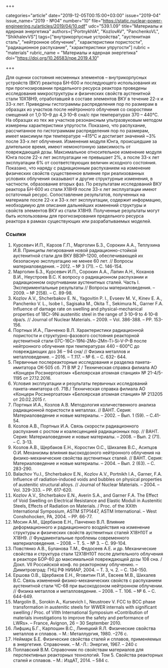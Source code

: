 +++

categories="article"
date="2019-12-05T00:15:00+03:00"
issue="2019-04"
issue_name="2019 - №04"
number="10"
file="https://static.nuclear-power-engineering.ru/articles/2019/04/10.pdf"
udc="539.1.09"
title="Материалы и ядерная энергетика"
authors=["PortnykhIA", "KozlovAV", "PanchenkoVL", "ShikhalevVS"]
tags=["внутрикорпусные устройства", "аустенитная сталь", "нейтронное облучение", "характеристики пористости", "радиационное распухание", "характеристики упругости"]
rubric = "materials"
rubric_name = "Материалы и ядерная энергетика"
doi="https://doi.org/10.26583/npe.2019.4.10"

+++

Для оценки состояния несменных элементов – внутрикорпусных устройств
(ВКУ) реактора БН-600 и последующего использования их при прогнозировании предельного ресурса реактора проведены исследования микроструктуры и физических свойств аустенитной стали 10Х18Н9, отработавшей в составе элементов ВКУ в течение 22-х и 33-х лет. Приведены гистограммы распределения пор по размерам в образцах из участков после нейтронного облучения со скоростями смещений от 1,0⋅10–9 до 4,3⋅10–8 сна/с при температурах 370 – 440°C. На образцах из тех же участков резонансным ультразвуковым методом измерены характеристики упругости. Показано, что распухание, рассчитанное по гистограммам распределения пор по размерам, имеет максимум при температуре ~415°C и достигает значений ~3% после 33-х лет облучения. Изменения модуля Юнга, происшедшие за длительное время, имеют немонотонную зависимость от повреждающей дозы. Максимальное относительное изменение модуля Юнга после 22-х лет эксплуатации не превышает 2%, а после 33-х лет эксплуатации 6% от соответствующих величин исходного состояния. Показано, что наряду с радиационным распуханием на изменение физических свойств существенное влияние при реализованных условиях облучения оказывают и другие структурные изменения, в частности, образование вторых фаз. По результатам исследований ВКУ реактора БН-600 из стали Х18Н9 после 33-х лет эксплуатации имеют остаточный ресурс. Сопоставление результатов, полученных на материале после 22-х и 33-х лет эксплуатации, содержит информацию, необходимую для описания дальнейших изменений структуры и свойств элементов ВКУ из стали Х18Н9. Полученные результаты могут быть использованы для прогнозирования предельного ресурса реактора в рамках существующих или разрабатываемых моделей.

### Ссылки

1. Курсевич И.П., Карзов Г.П., Марголин Б.З., Сорокин А.А., Теплухина И.В. Принципы легирования новой радиационно-стойкой аустенитной стали для ВКУ ВВЭР-1200, обеспечивающей их безопасную эксплуатацию не менее 60 лет. // Вопросы материаловедения. – 2012. – № 3 (71). – С. 146-154.
2. Марголин Б.З., Курсевич И.П., Сорокин А.А., Лапин А.Н., Коханов В.И., Неустроев В.С. К вопросу о радиационном распухании и радиационном охрупчивании аустенитных сталей. Часть I. Экспериментальные результаты // Вопросы материаловедения. – 2009. – № 2(58). – С. 89-98.
3. Kozlov A.V., Shcherbakov E. N., Yagovitin P. I., Evseev M. V., Kinev E. A., Panchenko V. L., Isobe I., Sagisaka M., Okita Т., Sekimura N., Garner F.А. Influence of damage rate on swelling and physical-mechanical properties of 18Cr-9Ni austenitic steel in the range of 3⋅10–9 to 4⋅10–8 dpa/s. // Journal of Nuclear Materials. – 2009. – Vol. 386-388. – PP. 153-156.
4. Портных И.А., Панченко В.Л. Характеристики радиационной пористости и структурно-фазового состояния реакторной аустенитной стали 07С-16Cr-19Ni-2Mo-2Mn-Ti-Si-V-P-B после нейтронного облучения при температурах 440 – 600°C до повреждающих доз 36 – 94 сна/ // Физика металлов и металловедение. – 2016. – Т.117. – № 6. – С. 632- 644.
5. Первичные послереакторные исследования и разделка пакета-имитатора ОК-505 сб. 71 В № 2 / Техническая справка филиала АО «Концерн Росэнергоатом» «Белоярская атомная станция» № 21-4/5-1195 от 27.12.2016.
6. Условия эксплуатации и результаты первичных исследований пакета-имитатора сб. 71В./ Техническая справка филиала АО «Концерн Росэнергоатом» «Белоярская атомная станция» № 213205 от 20.02.2015 г.
7. Портных И.А., Козлов А.В. Методология количественного анализа радиационной пористости в металлах. // ВАНТ. Серия: Материаловедение и новые материалы. – 2002. – Вып. 1 (59). – С.41-54.
8. Козлов А.В., Портных И.А. Связь скорости радиационного распухания с ростом и коалесценцией радиационных пор. // ВАНТ. Серия: Материаловедение и новые материалы. – 2008. – Вып. 2 (71). – С. 3-13.
9. Козлов А.В., Щербаков Е.Н., Коростин О.С., Шихалев В.С., Асипцов О.И. Механизмы влияния высокодозного нейтронного облучения на физико-механические свойства аустенитных сталей. // ВАНТ. Серия: Материаловедение и новые материалы. – 2004. – Вып. 2 (63). – С. 283-290.
10. Balachov Yu.I., Shcherbakov E.N., Kozlov A.V., Portnikh I.A., Garner, F.A. Influence of radiation-induced voids and bubbles on physical properties of austenitic structural alloys. // Journal of Nuclear Materials. – 2004. – Vol. 329-333. – PP. 617-620.
11. Kozlov A.V., Shcherbakov E.N., Averin S.A., and Garner F.A. The Effect of Void Swelling on Electrical Resistance and Elastic Moduli in Austenitic Steels, Effects of Radiation on Materials. / Proc. of the XXIth International Symposium, ASTM STP1447, ASTM International. – West Conshohocken, PA, 2004. – PP. 66-77.
12. Мосин А.М., Щербаков Е.Н., Панченко В.Л. Влияние деформационного и радиационного воздействия на изменение структуры и физических свойств аустенитных сталей Х18Н10Т и Х18Н9. // Фундаментальные проблемы современного материаловедения. – 2008. – Т. 5. – № 3. – С. 99-104.
13. Повстянко А.В., Буланова Т.М., Федосеев А.Е. и др. Механические свойства и структура стали 12Х18Н10Т после длительного облучения в реакторе БОР-60 до максимальной повреждающей дозы 108 сна. / Докл. VII Российской конф. по реакторному облучению. – Димитровград: ГНЦ РФ НИИАР, 2004. – Т. 3, ч. 2. – С. 134-150.
14. Ершова О.В., Щербаков Е.Н., Яговитин П.И., Евсеев М.В., Шихалев В.С. Связь изменений физико-механических свойств с распуханием аустенитной стали ЧС-68 при высокодозном нейтронном облучении. // Физика металлов и металловедение. – 2008. – Т. 106. – № 6. – С. 644-649.
15. Margolin B., Sorokin A., Kursevich I., Neustroev V. FCC to BCC phase transformation in austenitic steels for WWER internals with significant swelling / Proc. of VIIth International Symposium «Contribution of materials investigations to improve the safety and performance of LWRs». – France, Avignon, 26 – 30 September 2010.
16. Лифшиц Б.Г., Карпошин В.С., Линецкий Я.Л. Физические свойства металлов и сплавов. – М.: Металлургия, 1980. –276 с.
17. Неймарк Б.Е. Физические свойства сталей и сплавов, применяемых в энергетике. Справочник. – М.-Л.: Энергия, 1967. – 240 с
18. Поплавский В.М. Справочник по свойствам материалов для перспективных реакторных технологий. Том 5. Свойства реакторных сталей и сплавов. – М.: ИздАТ, 2014. – 584 с.